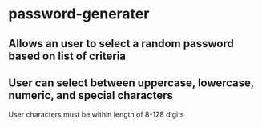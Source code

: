 # password-generater
## Allows an user to select a random password based on list of criteria
## User can select between uppercase, lowercase, numeric, and special characters
User characters must be within length of 8-128 digits
